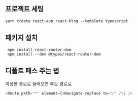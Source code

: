 ## 프로젝트 세팅

```
yarn create react-app react-blog --template typescript
```

## 패키지 설치

```
 npm install react-router-dom
 npm install --dev @types/react-router-dom
```

## 디폴트 패스 주는 법

이상한 경로로 들어오면 루트 경로로

```typescript
<Route path="*" element={<Navigate replace to="/" />} />
```
